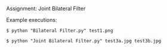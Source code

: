 Assignment: Joint Bilateral Filter

Example executions: 

`$ python "Bilateral Filter.py" test1.png`

`$ python "Joint Bilateral Filter.py" test3a.jpg test3b.jpg`
